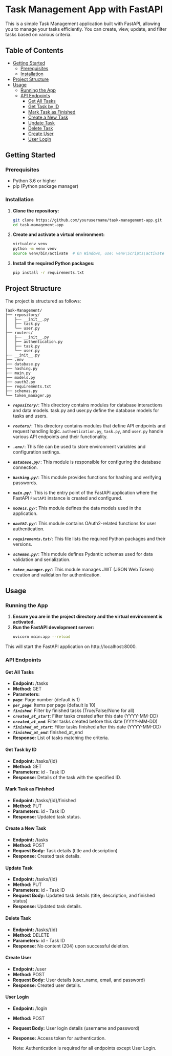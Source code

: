 # Task Management App with FastAPI

This is a simple Task Management application built with FastAPI, allowing you to manage your tasks efficiently. You can create, view, update, and filter tasks based on various criteria.

## Table of Contents
- [Getting Started](#getting-started)
  - [Prerequisites](#prerequisites)
  - [Installation](#installation)
- [Project Structure](#project-structure)
- [Usage](#usage)
  - [Running the App](#running-the-app)
  - [API Endpoints](#api-endpoints)
    - [Get All Tasks](#get-all-tasks)
    - [Get Task by ID](#get-task-by-id)
    - [Mark Task as Finished](#mark-task-as-finished)
    - [Create a New Task](#create-a-new-task)
    - [Update Task](#update-task)
    - [Delete Task](#delete-task)
    - [Create User](#create-user)
    - [User Login](#user-login)

## Getting Started

### Prerequisites
- Python 3.6 or higher
- pip (Python package manager)

### Installation
1. **Clone the repository:**
    ```bash
    git clone https://github.com/yourusername/task-management-app.git
    cd task-management-app

2. **Create and activate a virtual environment:**
    ```bash
    virtualenv venv
    python -m venv venv
    source venv/bin/activate  # On Windows, use: venv\Scripts\activate

3. **Install the required Python packages:**
    ```bash
    pip install -r requirements.txt

## Project Structure

The project is structured as follows:

    Task-Management/
    ├── repository/
    │   ├── __init__.py
    │   ├── task.py
    │   └── user.py
    ├── routers/  
    │   ├── __init__.py
    │   ├── authentication.py
    │   ├── task.py
    │   └── user.py
    ├── __init__.py
    ├── .env
    ├── database.py
    ├── hashing.py
    ├── main.py
    ├── models.py
    ├── oauth2.py
    ├── requirements.txt
    ├── schemas.py
    └── token_manager.py

- ***`repository/`***: This directory contains modules for database interactions and data models. task.py and user.py define the database models for tasks and users.

- ***`routers/`***: This directory contains modules that define API endpoints and request handling logic. `authentication.py`, `task.py`, and `user.py` handle various API endpoints and their functionality.

- ***`.env/`***: This file can be used to store environment variables and configuration settings.

- ***`database.py/`***: This module is responsible for configuring the database connection.

- ***`hashing.py/`***: This module provides functions for hashing and verifying passwords.

- ***`main.py/`***: This is the entry point of the FastAPI application where the FastAPI `FastAPI` instance is created and configured.

- ***`models.py/`***: This module defines the data models used in the application.

- ***`oauth2.py/`***: This module contains OAuth2-related functions for user authentication.

- ***`requirements.txt/`***: This file lists the required Python packages and their versions.

- ***`schemas.py/`***: This module defines Pydantic schemas used for data validation and serialization.

- ***`token_manager.py/`***: This module manages JWT (JSON Web Token) creation and validation for authentication.

## Usage
### Running the App
1. **Ensure you are in the project directory and the virtual environment is activated.**
2. **Run the FastAPI development server:**
    ```bash
    uvicorn main:app --reload
This will start the FastAPI application on http://localhost:8000.

### API Endpoints
#### Get All Tasks
- **Endpoint:** /tasks
- **Method:** GET
- **Parameters:**
- ***`page`***: Page number (default is 1)
- ***`per_page`***: Items per page (default is 10)
- ***`finished`***: Filter by finished tasks (True/False/None for all)
- ***`created_at_start`***: Filter tasks created after this date (YYYY-MM-DD)
- ***`created_at_end`***: Filter tasks created before this date (YYYY-MM-DD)
- ***`finished_at_start`***: Filter tasks finished after this date (YYYY-MM-DD)
- ***`finished_at_end`***: finished_at_end
- **Response:** List of tasks matching the criteria.

#### Get Task by ID
- **Endpoint:** /tasks/{id}
- **Method:** GET
- **Parameters:** id - Task ID
- **Response:** Details of the task with the specified ID.

#### Mark Task as Finished
- **Endpoint:** /tasks/{id}/finished
- **Method:** PUT
- **Parameters:** id - Task ID
- **Response:** Updated task status.

#### Create a New Task
- **Endpoint:** /tasks
- **Method:** POST
- **Request Body:** Task details (title and description)
- **Response:** Created task details.

#### Update Task
- **Endpoint:** /tasks/{id}
- **Method:** PUT
- **Parameters:** id - Task ID
- **Request Body:** Updated task details (title, description, and finished status)
- **Response:** Updated task details.

#### Delete Task
- **Endpoint:** /tasks/{id}
- **Method:** DELETE
- **Parameters:** id - Task ID
- **Response:** No content (204) upon successful deletion.

#### Create User
- **Endpoint:** /user
- **Method:** POST
- **Request Body:** User details (user_name, email, and password)
- **Response:** Created user details.

#### User Login
- **Endpoint:** /login
- **Method:** POST
- **Request Body:** User login details (username and password)
- **Response:** Access token for authentication.

    Note: Authentication is required for all endpoints except User Login.